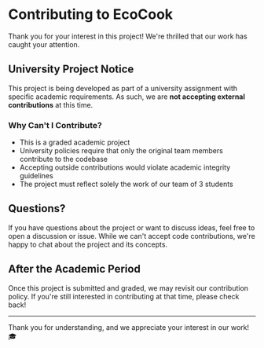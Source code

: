 # Contributing to EcoCook

Thank you for your interest in this project! We're thrilled that our work has caught your attention.

## University Project Notice

This project is being developed as part of a university assignment with specific academic requirements. As such, we are **not accepting external contributions** at this time.

### Why Can't I Contribute?

- This is a graded academic project
- University policies require that only the original team members contribute to the codebase
- Accepting outside contributions would violate academic integrity guidelines
- The project must reflect solely the work of our team of 3 students

## Questions?

If you have questions about the project or want to discuss ideas, feel free to open a discussion or issue. While we can't accept code contributions, we're happy to chat about the project and its concepts.

## After the Academic Period

Once this project is submitted and graded, we may revisit our contribution policy. If you're still interested in contributing at that time, please check back!

---

Thank you for understanding, and we appreciate your interest in our work! 🎓

